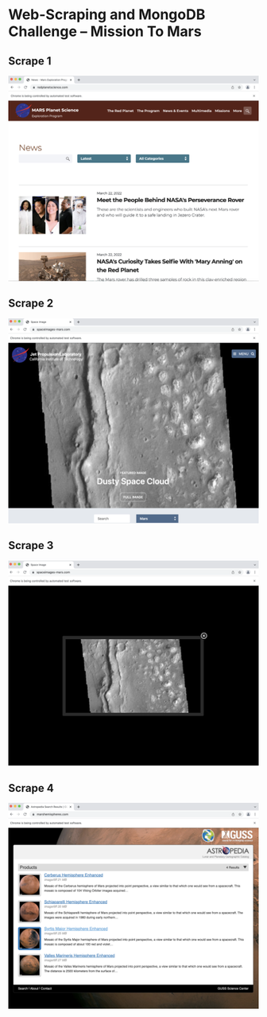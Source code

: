 # Web-Scraping and MongoDB Challenge – Mission To Mars

## Scrape 1

 <p align="center">
  <img src="https://github.com/mnperic/web-scraping-and-mongodb-challenge/blob/main/Images/screenshot_1.png" alt="screenshot_1"/>
</p>
 
## Scrape 2

 <p align="center">
  <img src="https://github.com/mnperic/web-scraping-and-mongodb-challenge/blob/main/Images/screenshot_2.png" alt="screenshot_2"/>
</p> 

## Scrape 3

 <p align="center">
  <img src="https://github.com/mnperic/web-scraping-and-mongodb-challenge/blob/main/Images/screenshot_3.png" alt="screenshot_3"/>
</p>

## Scrape 4

 <p align="center">
  <img src="https://github.com/mnperic/web-scraping-and-mongodb-challenge/blob/main/Images/screenshot_4.png" alt="screenshot_4"/>
</p>
